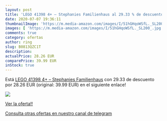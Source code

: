 ```yaml
---
layout: post
title: 'LEGO 41398 4+ – Stephanies Familienhaus al 29.33 % de descuento'
date: 2020-07-07 19:36:11
thumbnailImage: 'https://m.media-amazon.com/images/I/51hGHqoWSfL._SL200_.jpg'
images: [ 'https://m.media-amazon.com/images/I/51hGHqoWSfL._SL200_.jpg' ]
comments: true
category: ofertas
author: ring
slug: B0813QZC1T
description:
actualPrice: 28.26 EUR
comparePrice: 39.99 EUR
inStock: true
---
```


Está [LEGO 41398 4+ – Stephanies Familienhaus](https://www.amazon.com/dp/B0813QZC1T/?tag=redken08-20) con 29.33 de descuento por 28.26 EUR (original: 39.99 EUR) en el siguiente enlace!

[![](https://m.media-amazon.com/images/I/51hGHqoWSfL._SL200_.jpg)](https://www.amazon.com/dp/B0813QZC1T/?tag=redken08-20)

[Ver la oferta!!](https://www.amazon.com/dp/B0813QZC1T/?tag=redken08-20)

[Consulta otras ofertas en nuestro canal de telegram](https://t.me/s/ofertas25)
